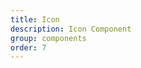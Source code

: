 ```yaml
---
title: Icon
description: Icon Component
group: components
order: 7
---
```


<aq-icon name="dot-vertical"></aq-icon>